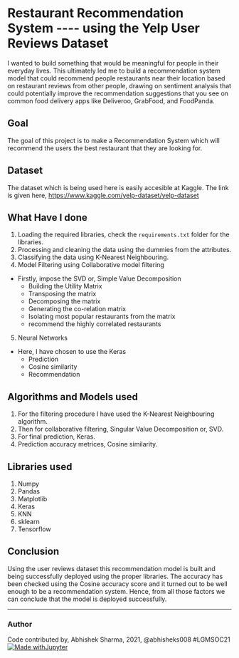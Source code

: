 # Restaurant Recommendation System ---- using the Yelp User Reviews Dataset
I wanted to build something that would be meaningful for people in their everyday lives. This ultimately led me to build a recommendation system model that could recommend people restaurants near their location based on restaurant reviews from other people, drawing on sentiment analysis that could potentially improve the recommendation suggestions that you see on common food delivery apps like Deliveroo, GrabFood, and FoodPanda.

## Goal
The goal of this project is to make a Recommendation System which will recommend the users the best restaurant that they are looking for.

## Dataset
The dataset which is being used here is easily accesible at Kaggle. The link is given here, https://www.kaggle.com/yelp-dataset/yelp-dataset

## What Have I done
1. Loading the required libraries, check the `requirements.txt` folder for the libraries.
2. Processing and cleaning the data using the dummies from the attributes.
3. Classifying the data using K-Nearest Neighbouring.
4. Model Filtering using Collaborative model filtering
  - Firstly, impose the SVD or, Simple Value Decomposition
    - Building the Utility Matrix
    - Transposing the matrix
    - Decomposing the matrix
    - Generating the co-relation matrix
    - Isolating most popular restaurants from the matrix
    - recommend the highly correlated restaurants
5. Neural Networks
  - Here, I have chosen to use the Keras 
    - Prediction
    - Cosine similarity
    - Recommendation

## Algorithms and Models used
1. For the filtering procedure I have used the K-Nearest Neighbouring algorithm.
2. Then for collaborative filtering, Singular Value Decomposition or, SVD.
3. For final prediction, Keras.
4. Prediction accuracy metrices, Cosine similarity.

## Libraries used
1. Numpy
2. Pandas
3. Matplotlib
4. Keras
5. KNN
6. sklearn
7. Tensorflow

## Conclusion
Using the user reviews dataset this recommendation model is built and being successfully deployed using the proper libraries. The accuracy has been checked using the Cosine accuracy score and it turned out to be well enough to be a recommendation system. Hence, from all those factors we can conclude that the model is deployed successfully.

*****************************************************************************

### Author 
Code contributed by, Abhishek Sharma, 2021, @abhisheks008 #LGMSOC21
[![Made withJupyter](https://img.shields.io/badge/Made%20with-Jupyter-orange?style=for-the-badge&logo=Jupyter)](https://jupyter.org/try)
